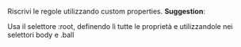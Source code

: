 Riscrivi le regole utilizzando custom properties.
**Suggestion**:

Usa il selettore :root, definendo lì tutte le proprietà e utilizzandole nei selettori body e .ball